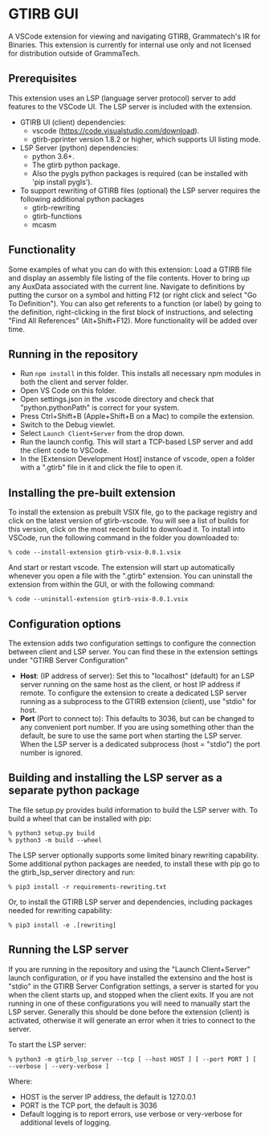 # GTIRB GUI

A VSCode extension for viewing and navigating GTIRB, Grammatech's IR for Binaries. This extension is currently for internal use only and not licensed for distribution outside of GrammaTech.

## Prerequisites

This extension uses an LSP (language server protocol) server to add features to the VSCode UI. The LSP server is included with the extension.
- GTIRB UI (client) dependencies:
    - vscode (https://code.visualstudio.com/download).
    - gtirb-pprinter version 1.8.2 or higher, which supports UI listing mode.
- LSP Server (python) dependencies:
    - python 3.6+.
    - The gtirb python package.
    - Also the pygls python packages is required (can be installed with 'pip install pygls').
 - To support rewriting of GTIRB files (optional) the LSP server requires the following additional python packages
    - gtirb-rewriting
    - gtirb-functions
    - mcasm

## Functionality

Some examples of what you can do with this extension: Load a GTIRB file and display an assembly file listing of the file contents. Hover to bring up any AuxData associated with the current line. Navigate to definitions by putting the cursor on a symbol and hitting F12 (or right click and select "Go To Definition").  You can also get referents to a function (or label) by going to the definition, right-clicking in the first block of instructions, and selecting "Find All References" (Alt+Shift+F12). More functionality will be added over time.

## Running in the repository

- Run `npm install` in this folder. This installs all necessary npm modules in both the client and server folder.
- Open VS Code on this folder.
- Open settings.json in the .vscode directory and check that "python.pythonPath" is correct for your system.
- Press Ctrl+Shift+B (Apple+Shift+B on a Mac) to compile the extension.
- Switch to the Debug viewlet.
- Select `Launch Client+Server` from the drop down.
- Run the launch config. This will start a TCP-based LSP server and add the client code to VSCode.
- In the [Extension Development Host] instance of vscode, open a folder with a ".gtirb" file in it and click the file to open it.

## Installing the pre-built extension

To install the extension as prebuilt VSIX file, go to the package registry and click on the latest version of gtirb-vscode. You will see a list of builds for this version, click on the most recent build to download it. To install into VSCode, run the following command in the folder you downloaded to:
```
% code --install-extension gtirb-vsix-0.0.1.vsix
```
And start or restart vscode. The extension will start up automatically whenever you open a file with the ".gtirb" extension. You can uninstall the extension from within the GUI, or with the following command:
```
% code --uninstall-extension gtirb-vsix-0.0.1.vsix
```

## Configuration options

The extension adds two configuration settings to configure the connection between client and LSP server. You can find these in the extension settings under "GTIRB Server Configuration"
- **Host**: (IP address of server): Set this to "localhost" (default) for an LSP server running on the same host as the client, or host IP address if remote. To configure the extension to create a dedicated LSP server running as a subprocess to the GTIRB extension (client), use "stdio" for host.
- **Port** (Port to connect to): This defaults to 3036, but can be changed to any convenient port number. If you are using something other than the default, be sure to use the same port when starting the LSP server. When the LSP server is a dedicated subprocess (host = "stdio") the port number is ignored.

## Building and installing the LSP server as a separate python package

The file setup.py provides build information to build the LSP server with. To build a wheel that can be installed with pip:
```
% python3 setup.py build
% python3 -m build --wheel
```

The LSP server optionally supports some limited binary rewriting capability. Some additional python packages are needed, to install these with pip go to the gtirb_lsp_server directory and run:
```
% pip3 install -r requirements-rewriting.txt
```
Or, to install the GTIRB LSP server and dependencies, including packages needed for rewriting capability:
```
% pip3 install -e .[rewriting]
```

## Running the LSP server

If you are running in the repository and using the "Launch Client+Server" launch configuration, or if you have installed the extensino and the host is "stdio" in the GTIRB Server Configration settings, a server is started for you when the client starts up, and stopped when the client exits. If you are not running in one of these configurations you will need to manually start the LSP server. Generally this should be done before the extension (client) is activated, otherwise it will generate an error when it tries to connect to the server.

To start the LSP server:
```
% python3 -m gtirb_lsp_server --tcp [ --host HOST ] [ --port PORT ] [ --verbose | --very-verbose ]
```
Where:
- HOST is the server IP address, the default is 127.0.0.1
- PORT is the TCP port, the default is 3036
- Default logging is to report errors, use verbose or very-verbose for additional levels of logging.
